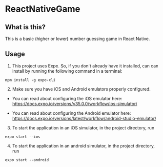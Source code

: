 # ReactNativeGame

## What is this?

This is a basic (higher or lower) number guessing game in React Native.

## Usage

1. This project uses Expo. So, if you don't already have it installed, can can install by running the following command in a terminal:

```
npm install -g expo-cli
```

2. Make sure you have iOS and Android emulators properly configured.

  * You can read about configuring the iOS emulator here:
  https://docs.expo.io/versions/v35.0.0/workflow/ios-simulator/

  * You can read about configuring the Android emulator here:
  https://docs.expo.io/versions/latest/workflow/android-studio-emulator/


3. To start the application in an iOS simulator, in the project directory, run

```
expo start --ios
```
4. To start the application in an android simulator, in the project directory, run

```
expo start --android
```
